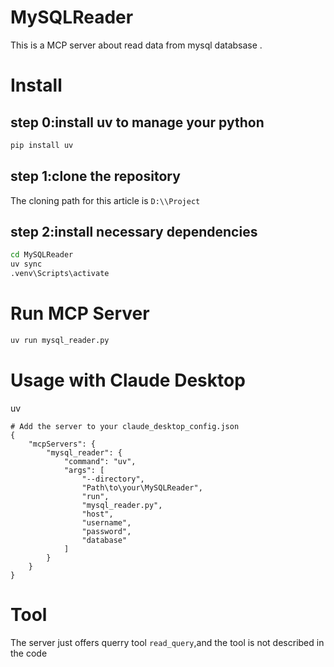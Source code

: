 # MySQLReader
This is a MCP server about read data from mysql databsase . 
# Install
## step 0:install uv to manage your python

```bash
pip install uv
```
## step 1:clone the repository
The cloning path for this article is `D:\\Project`
## step 2:install necessary dependencies
```bash
cd MySQLReader
uv sync
.venv\Scripts\activate
```

# Run MCP Server
```bash
uv run mysql_reader.py
```
# Usage with Claude Desktop
uv
```
# Add the server to your claude_desktop_config.json
{
    "mcpServers": {
        "mysql_reader": {
            "command": "uv",
            "args": [
                "--directory",
                "Path\to\your\MySQLReader",
                "run",
                "mysql_reader.py",
                "host",
                "username",
                "password",
                "database"
            ]
        }
    }
}
```
# Tool
The server just offers querry tool `read_query`,and the tool is not described in the code